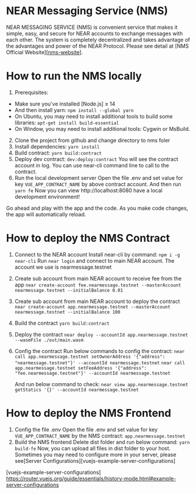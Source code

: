 # NEAR Messaging Service (NMS)

NEAR MESSAGING SERVICE (NMS) is convenient service that makes it simple, easy, and secure for NEAR accounts to exchange messages with each other. The system is completely decentralized and takes advantage of the advantages and power of the NEAR Protocol. Please see detail at [NMS Official Website][[nms-website]].

# How to run the NMS locally

1. Prerequisites:
 - Make sure you've installed [Node.js] ≥ 14
 - And then install yarn: `npm install --global yarn`
 - On Ubuntu, you may need to install additional tools to build some libraries: `apt-get install build-essential`
 - On Window, you may need to install additional tools: Cygwin or MsBuild.
2. Clone the project from github and change directory to nms foler
3. Install dependencies: `yarn install`
4. Build contract: `yarn build:contract`
5. Deploy dev contract: `dev:deploy:contract`
  You will see the contract account in log.
  You can use near-cli command line to call to the contract.
6. Run the local development server
  Open the file .env and set value for key `VUE_APP_CONTRACT_NAME` by above contract account.
  And then run `yarn fe`
  Now you can view http://localhost:8080 have a local development environment!
  
  Go ahead and play with the app and the code. As you make code changes, the app will automatically reload.

# How to deploy the NMS Contract
1. Connect to the NEAR account
  Install near-cli by command: `npm i -g near-cli`
  Run `near login` and connect to main NEAR account. The account we use is nearmessage.testnet
2. Create sub account from main NEAR account to receive fee from the app
  `near create-account fee.nearmessage.testnet --masterAccount nearmessage.testnet --initialBalance 0.01`
3. Create sub account from main NEAR account to deploy the contract
  `near create-account app.nearmessage.testnet --masterAccount nearmessage.testnet --initialBalance 100`
4. Build the contract
  `yarn build:contract`
5. Deploy the contract
  `near deploy --accountId app.nearmessage.testnet --wasmFile ./out/main.wasm`
6. Config the contract
   Run below commands to config the contract:
   `near call app.nearmessage.testnet setOwnerAddress '{"address": "nearmessage.testnet"}' --accountId nearmessage.testnet`
   `near call app.nearmessage.testnet setFeeAddress '{"address": "fee.nearmessage.testnet"}' --accountId nearmessage.testnet`

   And run below command to check:
   `near view app.nearmessage.testnet getStatics '{}' --accountId nearmessage.testnet`

# How to deploy the NMS Frontend
1. Config the file .env
  Open the file .env and set value for key `VUE_APP_CONTRACT_NAME` by the NMS contract: `app.nearmessage.testnet`
2. Build the NMS frontend
  Delete dist folder and run below command:
  `yarn build-fe`
  Now, you can upload all files in dist folder to your host. Sometimes you may need to configure more in your server, please see[Server Configurations][vuejs-example-server-configurations]

[nms-website]: https://nearmessage.com/
[vuejs-example-server-configurations] https://router.vuejs.org/guide/essentials/history-mode.html#example-server-configurations